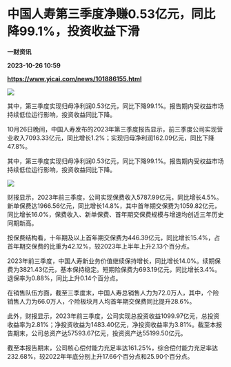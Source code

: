 # 中国人寿第三季度净赚0.53亿元，同比降99.1%，投资收益下滑
**一财资讯**

**2023-10-26 10:59**

**https://www.yicai.com/news/101886155.html**

![](https://imgcdn.yicai.com/uppics/slides/2023/10/b16485a49596f01b48fcce7a8712c3c0.jpg)

其中，第三季度实现归母净利润0.53亿元，同比下降99.1%。报告期内受权益市场持续低位运行影响，投资收益同比下降。

10月26日晚间，中国人寿发布的2023年第三季度报告显示，前三季度公司实现营业收入7093.33亿元，同比增长1.2%；实现归母净利润162.09亿元，同比下降47.8%。

其中，第三季度实现归母净利润0.53亿元，同比下降99.1%。报告期内受权益市场持续低位运行影响，投资收益同比下降。

![](https://imgcdn.yicai.com/uppics/images/2023/10/f71f9d743a78777f8950244216f245fb.jpg)

财报显示，2023年前三季度，公司实现保费收入5787.99亿元，同比增长4.5%。新单保费达1966.56亿元，同比增长14.8%，其中首年期交保费为1059.82亿元，同比增长16.0%，保费收入、新单保费、首年期交保费规模与增速均创近三年历史同期新高。

按保费结构看，十年期及以上首年期交保费为446.39亿元，同比增长15.4%，占首年期交保费的比重为42.12%，较2023年上半年上升2.13个百分点。

2023年前三季度，中国人寿新业务价值继续保持增长，同比增长14.0%。续期保费为3821.43亿元，基本保持稳定。短期险保费为693.19亿元，同比增长3.4%。退保率为0.88%，同比上升0.14个百分点。

在销售队伍方面，截至三季度末，中国人寿总销售人力为72.0万人，其中，个险销售人力为66.0万人，个险板块月人均首年期交保费同比提升28.6%。

此外，财报显示，2023年前三季度，公司实现总投资收益1099.97亿元，总投资收益率为2.81%；净投资收益为1483.40亿元，净投资收益率为3.81%。截至本报告期末，公司总资产达57593.67亿元，投资资产达55199.50亿元。

截至本报告期末，公司核心偿付能力充足率达161.25%，综合偿付能力充足率达232.68%，较2022年年底分别上升17.66个百分点和25.90个百分点。
